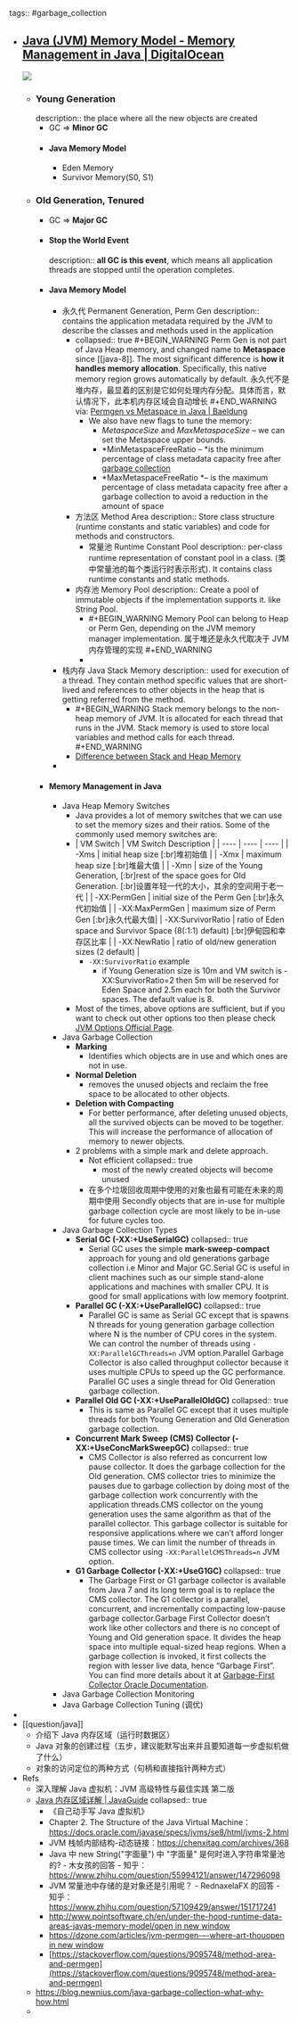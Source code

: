 tags:: #garbage_collection

- ## [Java (JVM) Memory Model - Memory Management in Java | DigitalOcean](https://www.digitalocean.com/community/tutorials/java-jvm-memory-model-memory-management-in-java)
  ![](../assets/Java-Memory-Model.png)
  - ### Young Generation
    description:: the place where all the new objects are created
    - GC => **Minor GC**
    - #### Java Memory Model
      - Eden Memory
      - Survivor Memory(S0, S1)
  - ### Old Generation, Tenured
    - GC => **Major GC**
    - #### Stop the World Event
      description:: **all GC is this event**, which means all application threads are stopped until the operation completes.
    - #### Java Memory Model
      - 永久代 Permanent Generation, Perm Gen
        description:: contains the application metadata required by the JVM to describe the classes and methods used in the application
        - collapsed:: true
          #+BEGIN_WARNING
          Perm Gen is not part of Java Heap memory, and changed name to **Metaspace** since [[java-8]]. The most significant difference is **how it handles memory allocation**. Specifically, this native memory region grows automatically by default.
          永久代不是堆内存，最显着的区别是它如何处理内存分配。具体而言，默认情况下，此本机内存区域会自动增长
          #+END_WARNING
          via: [Permgen vs Metaspace in Java | Baeldung](https://www.baeldung.com/java-permgen-metaspace)
          - We also have new flags to tune the memory:
            - *MetaspaceSize* and *MaxMetaspaceSize –* we can set the Metaspace upper bounds.
            - *MinMetaspaceFreeRatio – *is the minimum percentage of class metadata capacity free after [garbage collection](https://www.baeldung.com/jvm-garbage-collectors)
            - *MaxMetaspaceFreeRatio *– is the maximum percentage of class metadata capacity free after a garbage collection to avoid a reduction in the amount of space
        - 方法区 Method Area
          description:: Store class structure (runtime constants and static variables) and code for methods and constructors.
          - 常量池 Runtime Constant Pool
            description:: per-class runtime representation of constant pool in a class. (类中常量池的每个类运行时表示形式). It contains class runtime constants and static methods.
        - 内存池 Memory Pool
          description:: Create a pool of immutable objects if the implementation supports it. like String Pool.
          - #+BEGIN_WARNING
            Memory Pool can belong to Heap or Perm Gen, depending on the JVM memory manager implementation.
            属于堆还是永久代取决于 JVM 内存管理的实现
            #+END_WARNING
          -
      - 栈内存 Java Stack Memory
        description:: used for execution of a thread. They contain method specific values that are short-lived and references to other objects in the heap that is getting referred from the method.
        - #+BEGIN_WARNING
          Stack memory belongs to the non-heap memory of JVM. It is allocated for each thread that runs in the JVM. Stack memory is used to store local variables and method calls for each thread.
          #+END_WARNING
        - [Difference between Stack and Heap Memory](https://www.digitalocean.com/community/tutorials/java-heap-space-vs-stack-memory)
      -
    - #### Memory Management in Java
      - Java Heap Memory Switches
        - Java provides a lot of memory switches that we can use to set the memory sizes and their ratios. Some of the commonly used memory switches are:
        - | VM Switch | VM Switch Description |
          | ---- | ---- | ---- |
          | -Xms | initial heap size [:br]堆初始值 |
          | -Xmx | maximum heap size [:br]堆最大值 |
          | -Xmn | size of the Young Generation, [:br]rest of the space goes for Old Generation. [:br]设置年轻一代的大小，其余的空间用于老一代  |
          | -XX:PermGen | initial size of the Perm Gen [:br]永久代初始值 |
          | -XX:MaxPermGen | maximum size of Perm Gen [:br]永久代最大值|
          | -XX:SurvivorRatio | ratio of Eden space and Survivor Space (8(:1:1) default) [:br]伊甸园和幸存区比率 |
          | -XX:NewRatio | ratio of old/new generation sizes (2 default) |
          - `-XX:SurvivorRatio` example
            - if Young Generation size is 10m and VM switch is -XX:SurvivorRatio=2 then 5m will be reserved for Eden Space and 2.5m each for both the Survivor spaces. The default value is 8.
        - Most of the times, above options are sufficient, but if you want to check out other options too then please check [JVM Options Official Page](https://www.oracle.com/technetwork/java/javase/tech/vmoptions-jsp-140102.html).
      - Java Garbage Collection
        - **Marking**
          - Identifies which objects are in use and which ones are not in use.
        - **Normal Deletion**
          - removes the unused objects and reclaim the free space to be allocated to other objects.
        - **Deletion with Compacting**
          - For better performance, after deleting unused objects, all the survived objects can be moved to be together. This will increase the performance of allocation of memory to newer objects.
        - 2 problems with a simple mark and delete approach.
          - Not efficient
            collapsed:: true
            - most of the newly created objects will become unused
          - 在多个垃圾回收周期中使用的对象也最有可能在未来的周期中使用
            Secondly objects that are in-use for multiple garbage collection cycle are most likely to be in-use for future cycles too.
      - Java Garbage Collection Types
        - **Serial GC (-XX:+UseSerialGC)**
          collapsed:: true
          - Serial GC uses the simple **mark-sweep-compact** approach for young and old generations garbage collection i.e Minor and Major GC.Serial GC is useful in client machines such as our simple stand-alone applications and machines with smaller CPU. It is good for small applications with low memory footprint.
        - **Parallel GC (-XX:+UseParallelGC)**
          collapsed:: true
          - Parallel GC is same as Serial GC except that is spawns N threads for young generation garbage collection where N is the number of CPU cores in the system. We can control the number of threads using `-XX:ParallelGCThreads=n` JVM option.Parallel Garbage Collector is also called throughput collector because it uses multiple CPUs to speed up the GC performance. Parallel GC uses a single thread for Old Generation garbage collection.
        - **Parallel Old GC (-XX:+UseParallelOldGC)**
          collapsed:: true
          - This is same as Parallel GC except that it uses multiple threads for both Young Generation and Old Generation garbage collection.
        - **Concurrent Mark Sweep (CMS) Collector (-XX:+UseConcMarkSweepGC)**
          collapsed:: true
          - CMS Collector is also referred as concurrent low pause collector. It does the garbage collection for the Old generation. CMS collector tries to minimize the pauses due to garbage collection by doing most of the garbage collection work concurrently with the application threads.CMS collector on the young generation uses the same algorithm as that of the parallel collector. This garbage collector is suitable for responsive applications where we can’t afford longer pause times. We can limit the number of threads in CMS collector using `-XX:ParallelCMSThreads=n` JVM option.
        - **G1 Garbage Collector (-XX:+UseG1GC)**
          collapsed:: true
          - The Garbage First or G1 garbage collector is available from Java 7 and its long term goal is to replace the CMS collector. The G1 collector is a parallel, concurrent, and incrementally compacting low-pause garbage collector.Garbage First Collector doesn’t work like other collectors and there is no concept of Young and Old generation space. It divides the heap space into multiple equal-sized heap regions. When a garbage collection is invoked, it first collects the region with lesser live data, hence “Garbage First”. You can find more details about it at [Garbage-First Collector Oracle Documentation](https://docs.oracle.com/javase/7/docs/technotes/guides/vm/G1.html).
      - Java Garbage Collection Monitoring
      - Java Garbage Collection Tuning (调优)
-
- [[question/java]]
  - 介绍下 Java 内存区域（运行时数据区）
  - Java 对象的创建过程（五步，建议能默写出来并且要知道每一步虚拟机做了什么）
  - 对象的访问定位的两种方式（句柄和直接指针两种方式）
- Refs
  - 深入理解 Java 虚拟机：JVM 高级特性与最佳实践 第二版
  - [Java 内存区域详解 | JavaGuide](https://javaguide.cn/java/jvm/memory-area.html)
    collapsed:: true
    - 《自己动手写 Java 虚拟机》
    - Chapter 2. The Structure of the Java Virtual Machine：https://docs.oracle.com/javase/specs/jvms/se8/html/jvms-2.html
    - JVM 栈帧内部结构-动态链接：https://chenxitag.com/archives/368
    - Java 中 new String("字面量") 中 "字面量" 是何时进入字符串常量池的? - 木女孩的回答 - 知乎： https://www.zhihu.com/question/55994121/answer/147296098
    - JVM 常量池中存储的是对象还是引用呢？ - RednaxelaFX 的回答 - 知乎： https://www.zhihu.com/question/57109429/answer/151717241
    - [http://www.pointsoftware.ch/en/under-the-hood-runtime-data-areas-javas-memory-model/open in new window](http://www.pointsoftware.ch/en/under-the-hood-runtime-data-areas-javas-memory-model/)
    - [https://dzone.com/articles/jvm-permgen-–-where-art-thouopen in new window](https://dzone.com/articles/jvm-permgen-%E2%80%93-where-art-thou)
    - [https://stackoverflow.com/questions/9095748/method-area-and-permgen](https://stackoverflow.com/questions/9095748/method-area-and-permgen)
  - https://blog.newnius.com/java-garbage-collection-what-why-how.html
  -